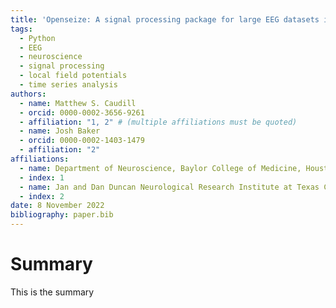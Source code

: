 ```yaml
---
title: 'Openseize: A signal processing package for large EEG datasets in Python'
tags:
  - Python
  - EEG
  - neuroscience
  - signal processing
  - local field potentials
  - time series analysis
authors:
  - name: Matthew S. Caudill
  - orcid: 0000-0002-3656-9261
  - affiliation: "1, 2" # (multiple affiliations must be quoted)
  - name: Josh Baker
  - orcid: 0000-0002-1403-1479
  - affiliation: "2"
affiliations:
  - name: Department of Neuroscience, Baylor College of Medicine, Houston, TX, USA
  - index: 1
  - name: Jan and Dan Duncan Neurological Research Institute at Texas Childrens Hospital, Houston, TX, USA
  - index: 2
date: 8 November 2022
bibliography: paper.bib
---
```


# Summary

This is the summary
